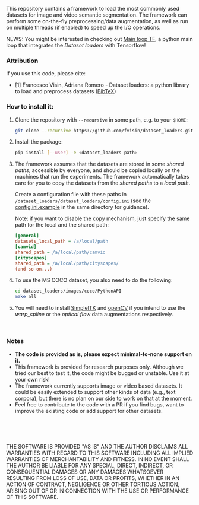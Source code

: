 This repository contains a framework to load the most commonly used datasets
for image and video semantic segmentation. The framework can perform some
on-the-fly preprocessing/data augmentation, as well as run on multiple threads
(if enabled) to speed up the I/O operations.

NEWS: You might be interested in checking out [Main loop TF](https://github.com/fvisin/main_loop_tf), a python main loop that integrates the *Dataset loaders* with Tensorflow!

### Attribution
If you use this code, please cite:
* \[1\] Francesco Visin, Adriana Romero - Dataset loaders: a python library to
    load and preprocess datasets ([BibTeX](
        https://gist.github.com/fvisin/7104500ae8b33c3b65798d5d2707ce6c#file-dataset_loaders-bib))

### How to install it:
1. Clone the repository with `--recursive` in some path, e.g. to your `$HOME`:

   ```sh
   git clone --recursive https://github.com/fvisin/dataset_loaders.git "$HOME/dataset_loaders"
   ```

2. Install the package:

   ```sh
   pip install [--user] -e <dataset_loaders path>
   ```

3. The framework assumes that the datasets are stored in some *shared paths*,
   accessible by everyone, and should be copied locally on the machines that
   run the experiments. The framework automatically takes care for you to copy
   the datasets from the *shared paths* to a *local path*. 

   Create a configuration file with these paths in 
   `/dataset_loaders/dataset_loaders/config.ini` (see the 
   [config.ini.example](dataset_loaders/config.ini.example) in the same 
   directory for guidance).

   Note: if you want to disable the copy mechanism, just specify the same path 
   for the local and the shared path:

   ```ini
   [general]
   datasets_local_path = /a/local/path
   [camvid]
   shared_path = /a/local/path/camvid
   [cityscapes]
   shared_path = /a/local/path/cityscapes/
   (and so on...)
   ```

4. To use the MS COCO dataset, you also need to do the following:

   ```sh
   cd dataset_loaders/images/coco/PythonAPI
   make all
   ```

4. You will need to install
   [SimpleITK](https://itk.org/Wiki/SimpleITK/GettingStarted#Generic_Distribution)
   and [openCV](http://opencv.org/) if you intend to use the *warp_spline* or
   the *optical flow* data augmentations respectively.
</br>

### Notes
* **The code is provided as is, please expect minimal-to-none support on it.**
* This framework is provided for research purposes only. Although we tried our 
  best to test it, the code might be bugged or unstable. Use it at your own
  risk!
* The framework currently supports image or video based datasets. It could be 
  easily extended to support other kinds of data (e.g., text corpora), but
  there is no plan on our side to work on that at the moment.
* Feel free to contribute to the code with a PR if you find bugs, want to
  improve the existing code or add support for other datasets.

 
</br>
</br>
</br>

THE SOFTWARE IS PROVIDED "AS IS" AND THE AUTHOR DISCLAIMS ALL WARRANTIES WITH
REGARD TO THIS SOFTWARE INCLUDING ALL IMPLIED WARRANTIES OF MERCHANTABILITY
AND FITNESS. IN NO EVENT SHALL THE AUTHOR BE LIABLE FOR ANY SPECIAL, DIRECT,
INDIRECT, OR CONSEQUENTIAL DAMAGES OR ANY DAMAGES WHATSOEVER RESULTING FROM
LOSS OF USE, DATA OR PROFITS, WHETHER IN AN ACTION OF CONTRACT, NEGLIGENCE
OR OTHER TORTIOUS ACTION, ARISING OUT OF OR IN CONNECTION WITH THE USE OR
PERFORMANCE OF THIS SOFTWARE.
